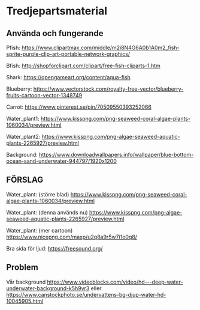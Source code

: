 # Tredjepartsmaterial

## Använda och fungerande

Pfish: https://www.clipartmax.com/middle/m2i8N4G6A0b1A0m2_fish-sprite-purple-clip-art-portable-network-graphics/

Bfish: http://shopforclipart.com/clipart/free-fish-cliparts-1.htm

Shark: https://opengameart.org/content/aqua-fish

Blueberry: https://www.vectorstock.com/royalty-free-vector/blueberry-fruits-cartoon-vector-1348749

Carrot: https://www.pinterest.se/pin/70509550393252066

Water_plant1: https://www.kisspng.com/png-seaweed-coral-algae-plants-1060034/preview.html

Water_plant2: https://www.kisspng.com/png-algae-seaweed-aquatic-plants-2265927/preview.html

Background: https://www.downloadwallpapers.info/wallpaper/blue-bottom-ocean-sand-underwater-944797/1920x1200

## FÖRSLAG

Water_plant: (större blad)
https://www.kisspng.com/png-seaweed-coral-algae-plants-1060034/preview.html

Water_plant: (denna används nu)
https://www.kisspng.com/png-algae-seaweed-aquatic-plants-2265927/preview.html

Water_plant: (mer cartoon)
https://www.nicepng.com/maxp/u2q8a9r5w7i1o0q8/

Bra sida för ljud:
https://freesound.org/

## Problem

Vår background
https://www.videoblocks.com/video/hd---deep-water-underwater-background-k5h9vr3
eller
https://www.canstockphoto.se/undervattens-bg-djup-water-hd-10045905.html

